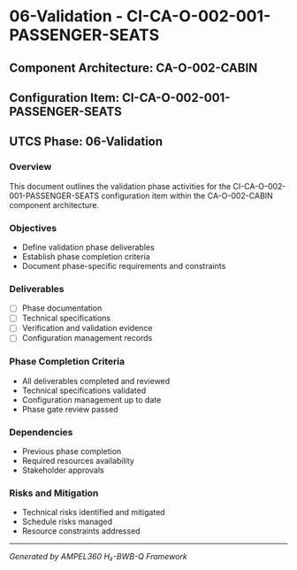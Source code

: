 # 06-Validation - CI-CA-O-002-001-PASSENGER-SEATS

## Component Architecture: CA-O-002-CABIN
## Configuration Item: CI-CA-O-002-001-PASSENGER-SEATS
## UTCS Phase: 06-Validation

### Overview
This document outlines the validation phase activities for the CI-CA-O-002-001-PASSENGER-SEATS configuration item within the CA-O-002-CABIN component architecture.

### Objectives
- Define validation phase deliverables
- Establish phase completion criteria
- Document phase-specific requirements and constraints

### Deliverables
- [ ] Phase documentation
- [ ] Technical specifications
- [ ] Verification and validation evidence
- [ ] Configuration management records

### Phase Completion Criteria
- All deliverables completed and reviewed
- Technical specifications validated
- Configuration management up to date
- Phase gate review passed

### Dependencies
- Previous phase completion
- Required resources availability
- Stakeholder approvals

### Risks and Mitigation
- Technical risks identified and mitigated
- Schedule risks managed
- Resource constraints addressed

---
*Generated by AMPEL360 H₂-BWB-Q Framework*
